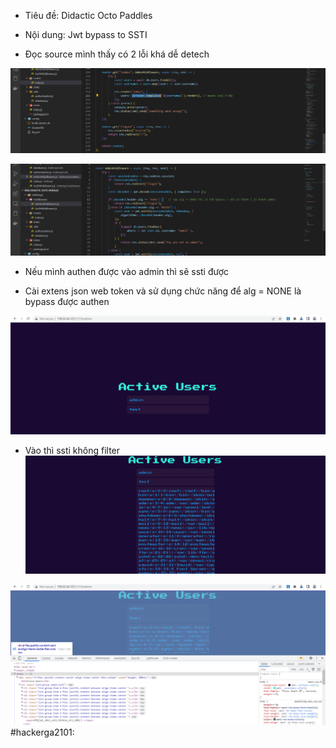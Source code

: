 - Tiêu đề: Didactic Octo Paddles
- Nội dung: Jwt bypass to SSTI 

- Đọc source mình thấy có 2 lỗi khá dễ detech 

![Alt text](<../image/45.1.png>)

![Alt text](<../image/45.2.png>)

- Nếu mình authen được vào admin thì sẽ ssti được 

- Cài extens json web token và sử dụng chức năng để alg = NONE là bypass được authen 

![Alt text](<../image/45.3.png>)

- Vào thì ssti không filter 
![Alt text](<../image/45.4.png>)

![Alt text](<../image/45.5.png>)
#hackerga2101: